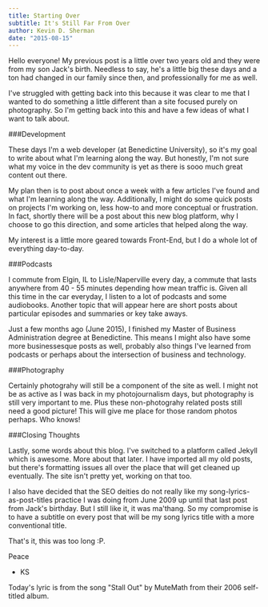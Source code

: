 ```yaml
---
title: Starting Over
subtitle: It's Still Far From Over
author: Kevin D. Sherman
date: "2015-08-15"
---
```


Hello everyone! My previous post is a little over two years old and they were from my son Jack's birth. Needless to say, he's a little big these days and a ton had changed in our family since then, and professionally for me as well.

I've struggled with getting back into this because it was clear to me that I wanted to do something a little different than a site focused purely on photography. So I'm getting back into this and have a few ideas of what I want to talk about.

###Development

These days I'm a web developer (at Benedictine University), so it's my goal to write about what I'm learning along the way. But honestly, I'm not sure what my voice in the dev community is yet as there is sooo much great content out there.

My plan then is to post about once a week with a few articles I've found and what I'm learning along the way. Additionally, I might do some quick posts on projects I'm working on, less how-to and more conceptual or frustration. In fact, shortly there will be a post about this new blog platform, why I choose to go this direction, and some articles that helped along the way.

My interest is a little more geared towards Front-End, but I do a whole lot of everything day-to-day.

###Podcasts

I commute from Elgin, IL to Lisle/Naperville every day, a commute that lasts anywhere from 40 - 55 minutes depending how mean traffic is. Given all this time in the car everyday, I listen to a lot of podcasts and some audiobooks. Another topic that will appear here are short posts about particular episodes and summaries or key take aways.

Just a few months ago (June 2015), I finished my Master of Business Administration degree at Benedictine. This means I might also have some more businessesque posts as well, probably also things I've learned from podcasts or perhaps about the intersection of business and technology.

###Photography

Certainly photograhy will still be a component of the site as well. I might not be as active as I was back in my photojournalism days, but photography is still very important to me. Plus these non-photograhy related posts still need a good picture! This will give me place for those random photos perhaps. Who knows!

###Closing Thoughts

Lastly, some words about this blog. I've switched to a platform called Jekyll which is awesome. More about that later. I have imported all my old posts, but there's formatting issues all over the place that will get cleaned up eventually. The site isn't pretty yet, working on that too.

I also have decided that the SEO deities do not really like my song-lyrics-as-post-titles practice I was doing from June 2009 up until that last post from Jack's birthday. But I still like it, it was ma'thang. So my compromise is to have a subtitle on every post that will be my song lyrics title with a more conventional title.

That's it, this was too long :P.

Peace

* KS

Today's lyric is from the song "Stall Out" by MuteMath from their 2006 self-titled album.
